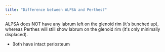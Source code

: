 ```yaml
---
title: "Difference between ALPSA and Perthes?"
---
```

ALPSA does NOT have any labrum left on the glenoid rim (it's bunched up), whereas Perthes will still show labrum on the glenoid rim (it's only minimally displaced).
- Both have intact periosteum

